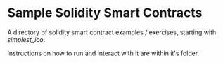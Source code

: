 # Sample Solidity Smart Contracts

A directory of solidity smart contract examples / exercises, starting with _simplest_ico_.

Instructions on how to run and interact with it are within it's folder.
